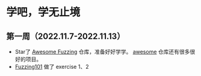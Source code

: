 # 学吧，学无止境

## 第一周（2022.11.7-2022.11.13）

- Star了 [Awesome Fuzzing](https://github.com/cpuu/awesome-fuzzing#readme) 仓库，准备好好学学。 [awesome](https://github.com/sindresorhus/awesome) 仓库还有很多很好的项目。
- [Fuzzing101](https://github.com/antonio-morales/Fuzzing101) 做了 exercise 1、2



